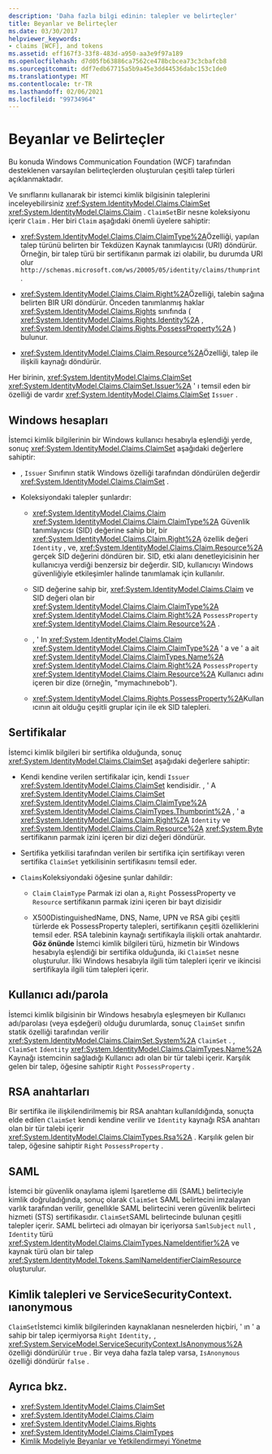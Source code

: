 ```yaml
---
description: 'Daha fazla bilgi edinin: talepler ve belirteçler'
title: Beyanlar ve Belirteçler
ms.date: 03/30/2017
helpviewer_keywords:
- claims [WCF], and tokens
ms.assetid: eff167f3-33f8-483d-a950-aa3e9f97a189
ms.openlocfilehash: d7d05fb63886ca7562ce478bcbcea73c3cbafcb8
ms.sourcegitcommit: ddf7edb67715a5b9a45e3dd44536dabc153c1de0
ms.translationtype: MT
ms.contentlocale: tr-TR
ms.lasthandoff: 02/06/2021
ms.locfileid: "99734964"
---
```

# <a name="claims-and-tokens"></a>Beyanlar ve Belirteçler

Bu konuda Windows Communication Foundation (WCF) tarafından desteklenen varsayılan belirteçlerden oluşturulan çeşitli talep türleri açıklanmaktadır.

Ve sınıflarını kullanarak bir istemci kimlik bilgisinin taleplerini inceleyebilirsiniz <xref:System.IdentityModel.Claims.ClaimSet> <xref:System.IdentityModel.Claims.Claim> . `ClaimSet`Bir nesne koleksiyonu içerir `Claim` . Her biri `Claim` aşağıdaki önemli üyelere sahiptir:

- <xref:System.IdentityModel.Claims.Claim.ClaimType%2A>Özelliği, yapılan talep türünü belirten bir Tekdüzen Kaynak tanımlayıcısı (URI) döndürür. Örneğin, bir talep türü bir sertifikanın parmak izi olabilir, bu durumda URI olur `http://schemas.microsoft.com/ws/20005/05/identity/claims/thumprint` .

- <xref:System.IdentityModel.Claims.Claim.Right%2A>Özelliği, talebin sağına belirten BIR URI döndürür. Önceden tanımlanmış haklar <xref:System.IdentityModel.Claims.Rights> sınıfında ( <xref:System.IdentityModel.Claims.Rights.Identity%2A> ,  <xref:System.IdentityModel.Claims.Rights.PossessProperty%2A> ) bulunur.

- <xref:System.IdentityModel.Claims.Claim.Resource%2A>Özelliği, talep ile ilişkili kaynağı döndürür.

Her birinin, <xref:System.IdentityModel.Claims.ClaimSet> <xref:System.IdentityModel.Claims.ClaimSet.Issuer%2A> ' ı temsil eden bir özelliği de vardır <xref:System.IdentityModel.Claims.ClaimSet> `Issuer` .

## <a name="windows-accounts"></a>Windows hesapları

İstemci kimlik bilgilerinin bir Windows kullanıcı hesabıyla eşlendiği yerde, sonuç <xref:System.IdentityModel.Claims.ClaimSet> aşağıdaki değerlere sahiptir:

- , `Issuer` Sınıfının statik Windows özelliği tarafından döndürülen değerdir <xref:System.IdentityModel.Claims.ClaimSet> .

- Koleksiyondaki talepler şunlardır:

  - <xref:System.IdentityModel.Claims.Claim> <xref:System.IdentityModel.Claims.Claim.ClaimType%2A> Güvenlik tanımlayıcısı (SID) değerine sahip bir, bir <xref:System.IdentityModel.Claims.Claim.Right%2A> özellik değeri `Identity` , ve, <xref:System.IdentityModel.Claims.Claim.Resource%2A> gerçek SID değerini döndüren bir. SID, etki alanı denetleyicisinin her kullanıcıya verdiği benzersiz bir değerdir. SID, kullanıcıyı Windows güvenliğiyle etkileşimler halinde tanımlamak için kullanılır.

  - SID değerine sahip bir, <xref:System.IdentityModel.Claims.Claim> ve SID değeri olan bir <xref:System.IdentityModel.Claims.Claim.ClaimType%2A> <xref:System.IdentityModel.Claims.Claim.Right%2A> `PossessProperty` <xref:System.IdentityModel.Claims.Claim.Resource%2A> .

  - , ' In <xref:System.IdentityModel.Claims.Claim> <xref:System.IdentityModel.Claims.Claim.ClaimType%2A> ' a ve ' a ait <xref:System.IdentityModel.Claims.ClaimTypes.Name%2A> <xref:System.IdentityModel.Claims.Claim.Right%2A> `PossessProperty` <xref:System.IdentityModel.Claims.Claim.Resource%2A> Kullanıcı adını içeren bir dize (örneğin, "mymachınebob").

  - <xref:System.IdentityModel.Claims.Rights.PossessProperty%2A>Kullanıcının ait olduğu çeşitli gruplar için ile ek SID talepleri.

## <a name="certificates"></a>Sertifikalar

İstemci kimlik bilgileri bir sertifika olduğunda, sonuç <xref:System.IdentityModel.Claims.ClaimSet> aşağıdaki değerlere sahiptir:

- Kendi kendine verilen sertifikalar için, kendi `Issuer` <xref:System.IdentityModel.Claims.ClaimSet> kendisidir. , ' A <xref:System.IdentityModel.Claims.ClaimSet> <xref:System.IdentityModel.Claims.Claim.ClaimType%2A> <xref:System.IdentityModel.Claims.ClaimTypes.Thumbprint%2A> , ' a <xref:System.IdentityModel.Claims.Claim.Right%2A> `Identity` ve <xref:System.IdentityModel.Claims.Claim.Resource%2A> <xref:System.Byte> sertifikanın parmak izini içeren bir dizi değeri döndürür.

- Sertifika yetkilisi tarafından verilen bir sertifika için sertifikayı veren sertifika `ClaimSet` yetkilisinin sertifikasını temsil eder.

- `Claims`Koleksiyondaki öğesine şunlar dahildir:

  - `Claim` `ClaimType` Parmak izi olan a, `Right` PossessProperty ve `Resource` sertifikanın parmak izini içeren bir bayt dizisidir

  - X500DistinguishedName, DNS, Name, UPN ve RSA gibi çeşitli türlerde ek PossessProperty talepleri, sertifikanın çeşitli özelliklerini temsil eder. RSA talebinin kaynağı sertifikayla ilişkili ortak anahtardır. **Göz önünde** İstemci kimlik bilgileri türü, hizmetin bir Windows hesabıyla eşlendiği bir sertifika olduğunda, iki `ClaimSet` nesne oluşturulur. İlki Windows hesabıyla ilgili tüm talepleri içerir ve ikincisi sertifikayla ilgili tüm talepleri içerir.

## <a name="user-namepassword"></a>Kullanıcı adı/parola

İstemci kimlik bilgisinin bir Windows hesabıyla eşleşmeyen bir Kullanıcı adı/parolası (veya eşdeğeri) olduğu durumlarda, sonuç `ClaimSet` sınıfın statik özelliği tarafından verilir <xref:System.IdentityModel.Claims.ClaimSet.System%2A> `ClaimSet` . , `ClaimSet` `Identity` <xref:System.IdentityModel.Claims.ClaimTypes.Name%2A> Kaynağı istemcinin sağladığı Kullanıcı adı olan bir tür talebi içerir. Karşılık gelen bir talep, öğesine sahiptir `Right` `PossessProperty` .

## <a name="rsa-keys"></a>RSA anahtarları

Bir sertifika ile ilişkilendirilmemiş bir RSA anahtarı kullanıldığında, sonuçta elde edilen `ClaimSet` kendi kendine verilir ve `Identity` kaynağı RSA anahtarı olan bir tür talebi içerir <xref:System.IdentityModel.Claims.ClaimTypes.Rsa%2A> . Karşılık gelen bir talep, öğesine sahiptir `Right` `PossessProperty` .

## <a name="saml"></a>SAML

İstemci bir güvenlik onaylama işlemi Işaretleme dili (SAML) belirteciyle kimlik doğruladığında, sonuç olarak `ClaimSet` SAML belirtecini imzalayan varlık tarafından verilir, genellıkle SAML belirtecini veren güvenlik belirteci hizmeti (STS) sertifikasıdır. `ClaimSet`SAML belirtecinde bulunan çeşitli talepler içerir. SAML belirteci adı olmayan bir içeriyorsa `SamlSubject` `null` , `Identity` türü <xref:System.IdentityModel.Claims.ClaimTypes.NameIdentifier%2A> ve kaynak türü olan bir talep <xref:System.IdentityModel.Tokens.SamlNameIdentifierClaimResource> oluşturulur.

## <a name="identity-claims-and-servicesecuritycontextisanonymous"></a>Kimlik talepleri ve ServiceSecurityContext. ıanonymous

`ClaimSet`İstemci kimlik bilgilerinden kaynaklanan nesnelerden hiçbiri, ' ın ' a sahip bir talep içermiyorsa `Right` `Identity,` , <xref:System.ServiceModel.ServiceSecurityContext.IsAnonymous%2A> özelliği döndürülür `true` . Bir veya daha fazla talep varsa, `IsAnonymous` özelliği döndürür `false` .

## <a name="see-also"></a>Ayrıca bkz.

- <xref:System.IdentityModel.Claims.ClaimSet>
- <xref:System.IdentityModel.Claims.Claim>
- <xref:System.IdentityModel.Claims.Rights>
- <xref:System.IdentityModel.Claims.ClaimTypes>
- [Kimlik Modeliyle Beyanlar ve Yetkilendirmeyi Yönetme](managing-claims-and-authorization-with-the-identity-model.md)
